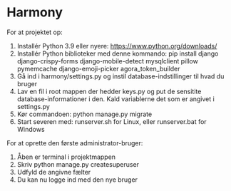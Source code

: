 # Harmony

For at projektet op:
1. Installér Python 3.9 eller nyere: https://www.python.org/downloads/
2. Installér Python biblioteker med denne kommando: pip install django django-crispy-forms django-mobile-detect mysqlclient pillow pymemcache django-emoji-picker agora_token_builder
3. Gå ind i harmony/settings.py og instil database-indstillinger til hvad du bruger
4. Lav en fil i root mappen der hedder keys.py og put de sensitite database-informationer i den. Kald variablerne det som er angivet i settings.py
5. Kør commandoen:  python manage.py migrate
6. Start severen med: runserver.sh for Linux, eller runserver.bat for Windows

For at oprette den første administrator-bruger:
1. Åben er terminal i projektmappen
2. Skriv python manage.py createsuperuser
3. Udfyld de angivne fælter
4. Du kan nu logge ind med den nye bruger

